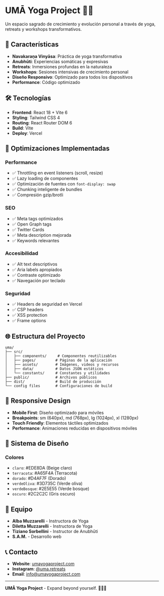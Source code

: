 # UMĀ Yoga Project 🧘‍♀️

Un espacio sagrado de crecimiento y evolución personal a través de yoga, retreats y workshops transformativos.

## 🚀 Características

- **Navakaraṇa Vinyāsa**: Práctica de yoga transformativa
- **Anubhūti**: Experiencias somáticas y expresivas
- **Retreats**: Inmersiones profundas en la naturaleza
- **Workshops**: Sesiones intensivas de crecimiento personal
- **Diseño Responsivo**: Optimizado para todos los dispositivos
- **Performance**: Código optimizado

## 🛠️ Tecnologías

- **Frontend**: React 18 + Vite 6
- **Styling**: Tailwind CSS 4
- **Routing**: React Router DOM 6
- **Build**: Vite 
- **Deploy**: Vercel 

## 🎯 Optimizaciones Implementadas

### Performance
- ✅ Throttling en event listeners (scroll, resize)
- ✅ Lazy loading de componentes
- ✅ Optimización de fuentes con `font-display: swap`
- ✅ Chunking inteligente de bundles
- ✅ Compresión gzip/brotli

### SEO
- ✅ Meta tags optimizados
- ✅ Open Graph tags
- ✅ Twitter Cards
- ✅ Meta description mejorada
- ✅ Keywords relevantes

### Accesibilidad
- ✅ Alt text descriptivos
- ✅ Aria labels apropiados
- ✅ Contraste optimizado
- ✅ Navegación por teclado

### Seguridad
- ✅ Headers de seguridad en Vercel
- ✅ CSP headers
- ✅ XSS protection
- ✅ Frame options

## 🌐 Estructura del Proyecto

```
uma/
├── src/
│   ├── components/     # Componentes reutilizables
│   ├── pages/         # Páginas de la aplicación
│   ├── assets/        # Imágenes, videos y recursos
│   ├── data/          # Datos JSON estáticos
│   └── constants/     # Constantes y utilidades
├── public/            # Archivos públicos
├── dist/              # Build de producción
└── config files       # Configuraciones de build
```

## 📱 Responsive Design

- **Mobile First**: Diseño optimizado para móviles
- **Breakpoints**: sm (640px), md (768px), lg (1024px), xl (1280px)
- **Touch Friendly**: Elementos táctiles optimizados
- **Performance**: Animaciones reducidas en dispositivos móviles

## 🎨 Sistema de Diseño

### Colores
- `claro`: #EDE8DA (Beige claro)
- `terracota`: #A65F4A (Terracota)
- `dorado`: #D4AF7F (Dorado)
- `verdeOliva`: #3D735C (Verde oliva)
- `verdeBosque`: #2E5E55 (Verde bosque)
- `oscuro`: #2C2C2C (Gris oscuro)

## 👥 Equipo

- **Alba Muzzarelli** - Instructora de Yoga
- **Diletta Muzzarelli** - Instructora de Yoga
- **Tiziano Sorbellini** - Instructor de Anubhūti
- **S.A.M.** - Desarrollo web

## 📞 Contacto

- **Website**: [umayogaproject.com](https://umayogaproject.com)
- **Instagram**: [@uma.retreats](https://www.instagram.com/uma.retreats/)
- **Email**: info@umayogaproject.com

---

**UMĀ Yoga Project** - Expand beyond yourself. 🧘‍♀️✨